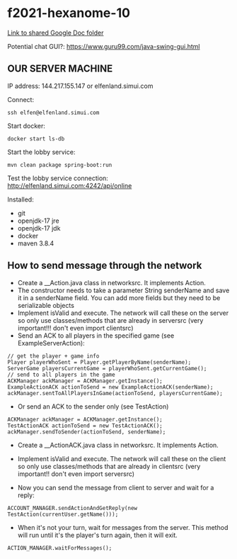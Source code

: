 # f2021-hexanome-10

[Link to shared Google Doc folder](https://drive.google.com/drive/folders/19WheCCSq9KSggepEXmfFJuBdx57oNWcC?usp=sharing)

Potential chat GUI?: https://www.guru99.com/java-swing-gui.html

## OUR SERVER MACHINE

IP address: 144.217.155.147 or elfenland.simui.com

Connect:
```
ssh elfen@elfenland.simui.com
```

Start docker: 
```
docker start ls-db
```

Start the lobby service: 
```
mvn clean package spring-boot:run
```

Test the lobby service connection: http://elfenland.simui.com:4242/api/online

Installed:
* git
* openjdk-17 jre
* openjdk-17 jdk
* docker
* maven 3.8.4

## How to send message through the network
* Create a __Action.java class in networksrc. It implements Action.
* The constructor needs to take a parameter String senderName and save it in a senderName field. You can add more fields but they need to be serializable objects
* Implement isValid and execute. The network will call these on the server so only use classes/methods that are already in serversrc (very important!!! don't even import clientsrc)
* Send an ACK to all players in the specified game (see ExampleServerAction):
```
// get the player + game info
Player playerWhoSent = Player.getPlayerByName(senderName);
ServerGame playersCurrentGame = playerWhoSent.getCurrentGame();
// send to all players in the game
ACKManager ackManager = ACKManager.getInstance();
ExampleActionACK actionToSend = new ExampleActionACK(senderName);
ackManager.sentToAllPlayersInGame(actionToSend, playersCurrentGame);
```
* Or send an ACK to the sender only (see TestAction)
```
ACKManager ackManager = ACKManager.getInstance();
TestActionACK actionToSend = new TestActionACK();
ackManager.sendToSender(actionToSend, senderName);
```

* Create a __ActionACK.java class in networksrc. It implements Action.
* Implement isValid and execute. The network will call these on the client so only use classes/methods that are already in clientsrc (very important!! don't even import serversrc)

* Now you can send the message from client to server and wait for a reply:
``` 
ACCOUNT_MANAGER.sendActionAndGetReply(new TestAction(currentUser.getName()));
```

* When it's not your turn, wait for messages from the server. This method will run until it's the player's turn again, then it will exit.
``` 
ACTION_MANAGER.waitForMessages();
```
